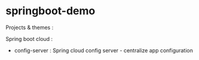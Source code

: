 # springboot-demo

Projects & themes :

Spring boot cloud :
- config-server : Spring cloud config server - centralize app configuration